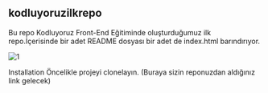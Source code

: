 <h2>kodluyoruzilkrepo</h2>
<p1>Bu repo Kodluyoruz Front-End Eğitiminde oluşturduğumuz ilk repo.İçerisinde bir adet README dosyası bir adet de index.html barındırıyor.</p1><br>

![1](https://user-images.githubusercontent.com/70485246/150645688-0ceb9107-9ba7-4a97-b230-39111cbf1545.jpg)

Installation
Öncelikle projeyi clonelayın. (Buraya sizin reponuzdan aldığınız link gelecek)
